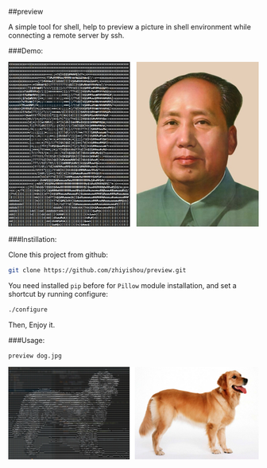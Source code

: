 ##preview

A simple tool for shell, help to preview a picture in shell environment while connecting a remote server by ssh.


###Demo:

![demo_mao](https://github.com/zhiyishou/preview/raw/master/img/mao_demo.jpg)

###Instillation:

Clone this project from github:

```bash
git clone https://github.com/zhiyishou/preview.git
```

You need installed `pip` before for `Pillow` module installation, and set a shortcut by running configure:

```bash
./configure
```

Then, Enjoy it.

###Usage:

```bash
preview dog.jpg
```

![demo_mao](https://github.com/zhiyishou/preview/raw/master/img/dog_demo.jpg)
